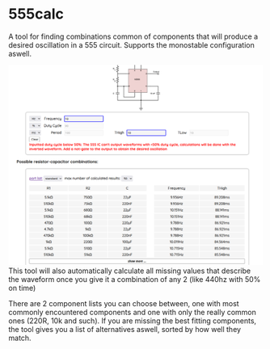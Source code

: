 # 555calc

A tool for finding combinations common of components that will produce a desired oscillation in a 555 circuit.
Supports the monostable configuration aswell.

![Image](./assets/screen1.png)
This tool will also automatically calculate all missing values that describe the waveform once you give it a combination of any 2 (like 440hz with 50% on time)

There are 2 component lists you can choose between, one with most commonly encountered components and one with only the really common ones (220R, 10k and such). If you are missing the best fitting components, the tool gives you a list of alternatives aswell, sorted by how well they match.
